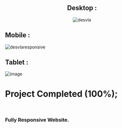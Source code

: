 <div align="center">

## Desktop :
![desvla](https://user-images.githubusercontent.com/83568294/131730887-66edba05-3e92-4457-aba5-b5d394b8df18.jpg)

  </div>

<div align="block">
  
## Mobile :
![desvlaresponsive](https://user-images.githubusercontent.com/83568294/134259426-c8cac6de-1267-451a-9bc1-6438822776e2.jpg)

## Tablet :
  
  ![image](https://user-images.githubusercontent.com/83568294/134710923-39ca9ab2-8e57-427d-b9f4-d6b6f0aa98d9.png)

  
</div>

# Project Completed (100%);
</br>


### Fully Responsive Website.
